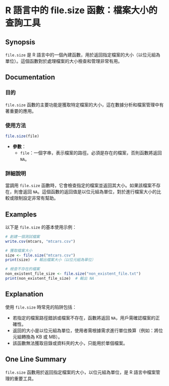 <!--
Meta Description: # R 語言中的 file.size 函數：檔案大小的查詢工具 ## Synopsis `file.size` 是 R 語言中的一個內建函數，用於返回指定檔案的大小（以位元組為單位）。這個函數對於處理檔案的大小檢查和管理非常有用。 ## Documentation ### 目的 `file.size...
Meta Keywords: file, size, 以位元組為單位, csv, mtcars
-->

# R 語言中的 file.size 函數：檔案大小的查詢工具

## Synopsis
`file.size` 是 R 語言中的一個內建函數，用於返回指定檔案的大小（以位元組為單位）。這個函數對於處理檔案的大小檢查和管理非常有用。

## Documentation
### 目的
`file.size` 函數的主要功能是獲取特定檔案的大小，這在數據分析和檔案管理中有著重要的應用。

### 使用方法
```R
file.size(file)
```
- **參數**：
  - `file`：一個字串，表示檔案的路徑。必須是存在的檔案，否則函數將返回 `NA`。

### 詳細說明
當調用 `file.size` 函數時，它會檢查指定的檔案並返回其大小。如果該檔案不存在，則會返回 `NA`。這個函數的返回值是以位元組為單位，對於進行檔案大小的比較或限制設定非常有幫助。

## Examples
以下是 `file.size` 的基本使用示例：

```R
# 創建一個測試檔案
write.csv(mtcars, "mtcars.csv")

# 獲取檔案大小
size <- file.size("mtcars.csv")
print(size)  # 輸出檔案大小（以位元組為單位）
```

```R
# 檢查不存在的檔案
non_existent_file_size <- file.size("non_existent_file.txt")
print(non_existent_file_size)  # 輸出 NA
```

## Explanation
使用 `file.size` 時常見的陷阱包括：
- 若指定的檔案路徑錯誤或檔案不存在，函數將返回 `NA`，用戶需確認檔案的正確性。
- 返回的大小是以位元組為單位，使用者需根據需求進行單位換算（例如：將位元組轉換為 KB 或 MB）。
- 該函數無法獲取目錄或資料夾的大小，只能用於單個檔案。

## One Line Summary
`file.size` 函數用於返回指定檔案的大小，以位元組為單位，是 R 語言中檔案管理的重要工具。